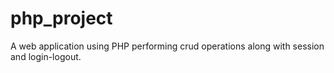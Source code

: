 # php_project
A web application using PHP performing crud operations along with session and login-logout.
